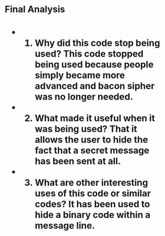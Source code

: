 <h1>Final Analysis<h1>
 
  * 1. Why did this code stop being used? This code stopped being used because people simply became more advanced and bacon sipher was no longer needed.
 
  * 2. What made it useful when it was being used? That it allows the user to hide the fact that a secret message has been sent at all. 
 
  * 3. What are other interesting uses of this code or similar codes? It has been used to hide a binary code within a message line.

